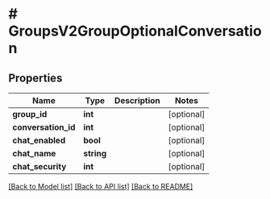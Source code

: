 # # GroupsV2GroupOptionalConversation

## Properties

Name | Type | Description | Notes
------------ | ------------- | ------------- | -------------
**group_id** | **int** |  | [optional]
**conversation_id** | **int** |  | [optional]
**chat_enabled** | **bool** |  | [optional]
**chat_name** | **string** |  | [optional]
**chat_security** | **int** |  | [optional]

[[Back to Model list]](../../README.md#models) [[Back to API list]](../../README.md#endpoints) [[Back to README]](../../README.md)
